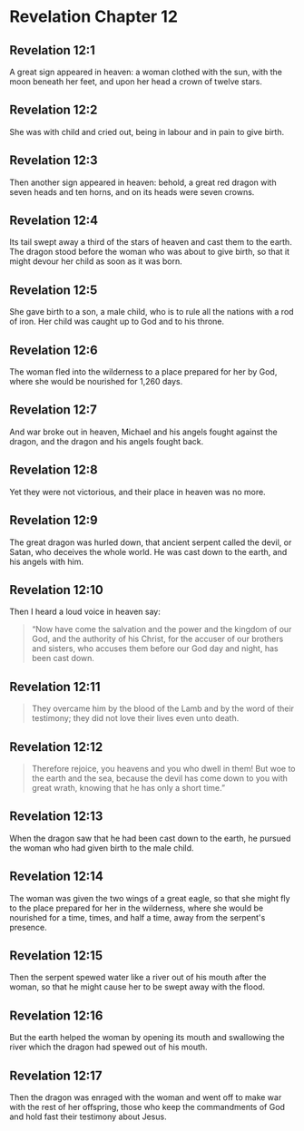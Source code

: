 # Revelation Chapter 12

## Revelation 12:1

A great sign appeared in heaven: a woman clothed with the sun, with the moon beneath her feet, and upon her head a crown of twelve stars.

## Revelation 12:2

She was with child and cried out, being in labour and in pain to give birth.

## Revelation 12:3

Then another sign appeared in heaven: behold, a great red dragon with seven heads and ten horns, and on its heads were seven crowns.

## Revelation 12:4

Its tail swept away a third of the stars of heaven and cast them to the earth. The dragon stood before the woman who was about to give birth, so that it might devour her child as soon as it was born.

## Revelation 12:5

She gave birth to a son, a male child, who is to rule all the nations with a rod of iron. Her child was caught up to God and to his throne.

## Revelation 12:6

The woman fled into the wilderness to a place prepared for her by God, where she would be nourished for 1,260 days.

## Revelation 12:7

And war broke out in heaven, Michael and his angels fought against the dragon, and the dragon and his angels fought back.

## Revelation 12:8

Yet they were not victorious, and their place in heaven was no more.

## Revelation 12:9

The great dragon was hurled down, that ancient serpent called the devil, or Satan, who deceives the whole world. He was cast down to the earth, and his angels with him.

## Revelation 12:10

Then I heard a loud voice in heaven say:

> “Now have come the salvation and the power
> and the kingdom of our God,
> and the authority of his Christ,
> for the accuser of our brothers and sisters,
> who accuses them before our God day and night,
> has been cast down.

## Revelation 12:11

> They overcame him
> by the blood of the Lamb
> and by the word of their testimony;
> they did not love their lives
> even unto death.

## Revelation 12:12

> Therefore rejoice, you heavens and you who dwell in them!
> But woe to the earth and the sea, because the devil has come down to you with great wrath,
> knowing that he has only a short time.”

## Revelation 12:13

When the dragon saw that he had been cast down to the earth, he pursued the woman who had given birth to the male child.

## Revelation 12:14

The woman was given the two wings of a great eagle, so that she might fly to the place prepared for her in the wilderness, where she would be nourished for a time, times, and half a time, away from the serpent's presence.

## Revelation 12:15

Then the serpent spewed water like a river out of his mouth after the woman, so that he might cause her to be swept away with the flood.

## Revelation 12:16

But the earth helped the woman by opening its mouth and swallowing the river which the dragon had spewed out of his mouth.

## Revelation 12:17

Then the dragon was enraged with the woman and went off to make war with the rest of her offspring, those who keep the commandments of God and hold fast their testimony about Jesus.
